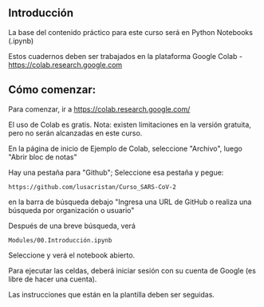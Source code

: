 ## Introducción

La base del contenido práctico para este curso será en Python Notebooks (.ipynb)

Estos cuadernos deben ser trabajados en la plataforma Google Colab - https://colab.research.google.com 


## Cómo comenzar: 

Para comenzar, ir a https://colab.research.google.com/ 

El uso de Colab es gratis. Nota: existen limitaciones en la versión gratuita, pero no serán alcanzadas en este curso.

En la página de inicio de Ejemplo de Colab, seleccione "Archivo", luego "Abrir bloc de notas"

Hay una pestaña para "Github"; Seleccione esa pestaña y pegue: 
```
https://github.com/lusacristan/Curso_SARS-CoV-2
```
en la barra de búsqueda debajo "Ingresa una URL de GitHub o realiza una búsqueda por organización o usuario" 

Después de una breve búsqueda, verá
```
Modules/00.Introducción.ipynb
```
Seleccione y verá el notebook abierto.

Para ejecutar las celdas, deberá iniciar sesión con su cuenta de Google (es libre de hacer una cuenta).

Las instrucciones que están en la plantilla deben ser seguidas.
